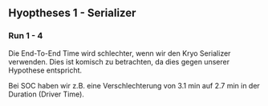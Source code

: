 ## Hyoptheses 1 - Serializer
### Run 1 - 4
Die End-To-End Time wird schlechter, wenn wir den Kryo Serializer verwenden. Dies ist komisch zu betrachten, da dies gegen unserer Hypothese entspricht.

Bei SOC haben wir z.B. eine Verschlechterung von 3.1 min auf 2.7 min in der Duration (Driver Time).


